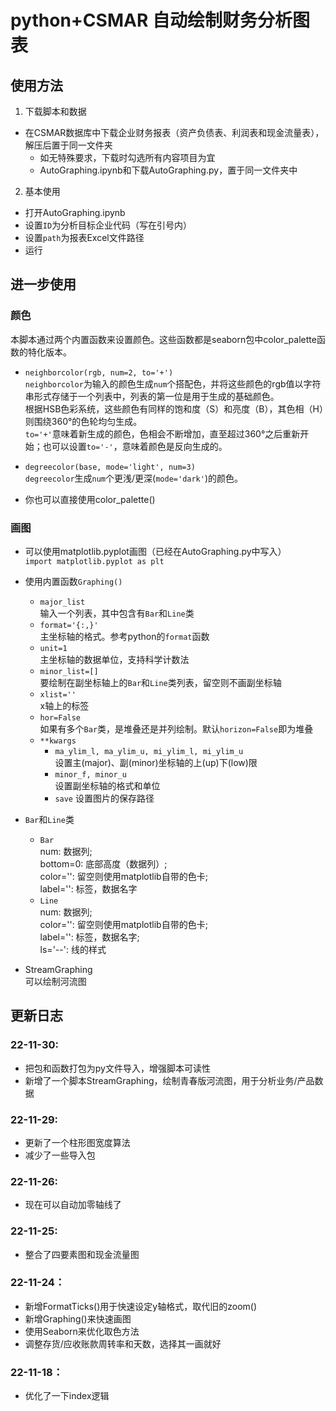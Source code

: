 # python+CSMAR 自动绘制财务分析图表
## 使用方法
1. 下载脚本和数据  
  - 在CSMAR数据库中下载企业财务报表（资产负债表、利润表和现金流量表），解压后置于同一文件夹
    - 如无特殊要求，下载时勾选所有内容项目为宜  
    - AutoGraphing.ipynb和下载AutoGraphing.py，置于同一文件夹中
2. 基本使用
  - 打开AutoGraphing.ipynb
  - 设置`ID`为分析目标企业代码（写在引号内）
  - 设置`path`为报表Excel文件路径
  - 运行
## 进一步使用
### 颜色
本脚本通过两个内置函数来设置颜色。这些函数都是seaborn包中color_palette函数的特化版本。
- `neighborcolor(rgb, num=2, to='+')`  
  `neighborcolor`为输入的颜色生成`num`个搭配色，并将这些颜色的rgb值以字符串形式存储于一个列表中，列表的第一位是用于生成的基础颜色。  
  根据HSB色彩系统，这些颜色有同样的饱和度（S）和亮度（B），其色相（H）则围绕360°的色轮均匀生成。  
  `to='+'`意味着新生成的颜色，色相会不断增加，直至超过360°之后重新开始；也可以设置`to='-'`，意味着颜色是反向生成的。   
  
- `degreecolor(base, mode='light', num=3)`  
  `degreecolor`生成`num`个更浅/更深(`mode='dark'`)的颜色。  

- 你也可以直接使用color_palette()

### 画图
- 可以使用matplotlib.pyplot画图（已经在AutoGraphing.py中写入）  
  `import matplotlib.pyplot as plt`  

- 使用内置函数`Graphing()`  
  - `major_list`  
    输入一个列表，其中包含有`Bar`和`Line`类  
  - `format='{:,}'`  
    主坐标轴的格式。参考python的`format`函数  
  - `unit=1`  
    主坐标轴的数据单位，支持科学计数法  
  - `minor_list=[]`  
    要绘制在副坐标轴上的`Bar`和`Line`类列表，留空则不画副坐标轴  
  - `xlist=''`  
    x轴上的标签  
  - `hor=False`  
    如果有多个`Bar`类，是堆叠还是并列绘制。默认`horizon=False`即为堆叠
  - `**kwargs`  
    - `ma_ylim_l, ma_ylim_u, mi_ylim_l, mi_ylim_u`  
      设置主(major)、副(minor)坐标轴的上(up)下(low)限  
    - `minor_f, minor_u`  
      设置副坐标轴的格式和单位
    - `save`
      设置图片的保存路径
      
- `Bar`和`Line`类 
  - `Bar`  
    num: 数据列;  
    bottom=0: 底部高度（数据列）;  
    color='': 留空则使用matplotlib自带的色卡;  
    label='': 标签，数据名字
  - `Line`  
    num: 数据列;  
    color='': 留空则使用matplotlib自带的色卡;  
    label='': 标签，数据名字;  
    ls='--': 线的样式  
    
- StreamGraphing  
  可以绘制河流图
  
## 更新日志
### 22-11-30:  
- 把包和函数打包为py文件导入，增强脚本可读性  
- 新增了一个脚本StreamGraphing，绘制青春版河流图，用于分析业务/产品数据  
  
### 22-11-29:  
- 更新了一个柱形图宽度算法
- 减少了一些导入包

### 22-11-26:  
- 现在可以自动加零轴线了  

### 22-11-25:  
- 整合了四要素图和现金流量图  
  
### 22-11-24：  
- 新增FormatTicks()用于快速设定y轴格式，取代旧的zoom()  
- 新增Graphing()来快速画图  
- 使用Seaborn来优化取色方法 
- 调整存货/应收账款周转率和天数，选择其一画就好  
  
### 22-11-18：  
- 优化了一下index逻辑
